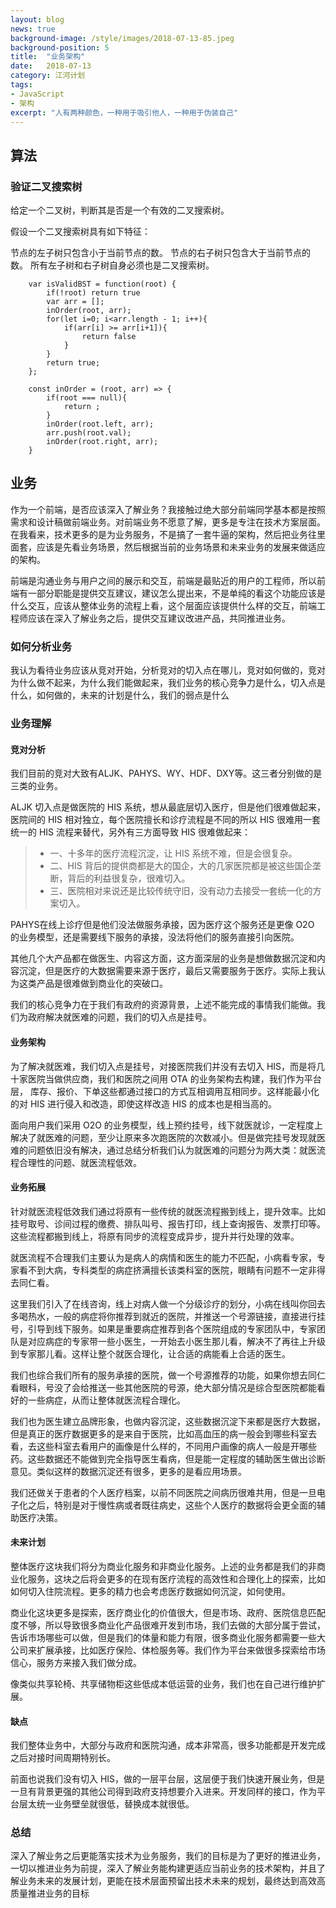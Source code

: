 ```yaml
---
layout: blog
news: true
background-image: /style/images/2018-07-13-85.jpeg
background-position: 5
title:  "业务架构"
date:   2018-07-13
category: 江河计划
tags:
- JavaScript
- 架构
excerpt: "人有两种颜色，一种用于吸引他人，一种用于伪装自己"
---
```

## 算法
### 验证二叉搜索树

给定一个二叉树，判断其是否是一个有效的二叉搜索树。

假设一个二叉搜索树具有如下特征：

节点的左子树只包含小于当前节点的数。
节点的右子树只包含大于当前节点的数。
所有左子树和右子树自身必须也是二叉搜索树。
```
    var isValidBST = function(root) {
        if(!root) return true
        var arr = [];
        inOrder(root, arr);
        for(let i=0; i<arr.length - 1; i++){
            if(arr[i] >= arr[i+1]){
                return false
            }
        }
        return true;
    };
    
    const inOrder = (root, arr) => {
        if(root === null){
            return ;
        }
        inOrder(root.left, arr);
        arr.push(root.val);
        inOrder(root.right, arr);
    }
```

## 业务

作为一个前端，是否应该深入了解业务？我接触过绝大部分前端同学基本都是按照需求和设计稿做前端业务。对前端业务不愿意了解，更多是专注在技术方案层面。在我看来，技术更多的是为业务服务，不是搞了一套牛逼的架构，然后把业务往里面套，应该是先看业务场景，然后根据当前的业务场景和未来业务的发展来做适应的架构。

前端是沟通业务与用户之间的展示和交互，前端是最贴近的用户的工程师，所以前端有一部分职能是提供交互建议，建议怎么提出来，不是单纯的看这个功能应该是什么交互，应该从整体业务的流程上看，这个层面应该提供什么样的交互，前端工程师应该在深入了解业务之后，提供交互建议改进产品，共同推进业务。

### 如何分析业务

我认为看待业务应该从竞对开始，分析竞对的切入点在哪儿，竞对如何做的，竞对为什么做不起来，为什么我们能做起来，我们业务的核心竞争力是什么，切入点是什么，如何做的，未来的计划是什么，我们的弱点是什么

### 业务理解
#### 竞对分析

我们目前的竞对大致有ALJK、PAHYS、WY、HDF、DXY等。这三者分别做的是三类的业务。

ALJK 切入点是做医院的 HIS 系统，想从最底层切入医疗，但是他们很难做起来，医院间的 HIS 相对独立，每个医院擅长和诊疗流程是不同的所以 HIS 很难用一套统一的 HIS 流程来替代，另外有三方面导致 HIS 很难做起来：
> * 一、十多年的医疗流程沉淀，让 HIS 系统不难，但是会很复杂。
> * 二、HIS 背后的提供商都是大的国企，大的几家医院都是被这些国企垄断，背后的利益很复杂，很难切入。
> * 三、医院相对来说还是比较传统守旧，没有动力去接受一套统一化的方案切入。

PAHYS在线上诊疗但是他们没法做服务承接，因为医疗这个服务还是更像 O2O 的业务模型，还是需要线下服务的承接，没法将他们的服务直接引向医院。

其他几个大产品都在做医生、内容这方面，这方面深层的业务是想做数据沉淀和内容沉淀，但是医疗的大数据需要来源于医疗，最后又需要服务于医疗。实际上我认为这类产品是很难做到商业化的突破口。

我们的核心竞争力在于我们有政府的资源背景，上述不能完成的事情我们能做。我们为政府解决就医难的问题，我们的切入点是挂号。

#### 业务架构

为了解决就医难，我们切入点是挂号，对接医院我们并没有去切入 HIS，而是将几十家医院当做供应商，我们和医院之间用 OTA 的业务架构去构建，我们作为平台层， 库存、报价、下单这些都通过接口的方式互相调用互相同步。这样能最小化的对 HIS 进行侵入和改造，即使这样改造 HIS 的成本也是相当高的。

面向用户我们采用 O2O 的业务模型，线上预约挂号，线下就医就诊，一定程度上解决了就医难的问题，至少让原来多次跑医院的次数减小。但是做完挂号发现就医难的问题依旧没有解决，通过总结分析我们认为就医难的问题分为两大类：就医流程合理性的问题、就医流程低效。

#### 业务拓展

针对就医流程低效我们通过将原有一些传统的就医流程搬到线上，提升效率。比如挂号取号、诊间过程的缴费、排队叫号、报告打印，线上查询报告、发票打印等。这些流程都搬到线上，将原有同步的流程变成异步，提升并行处理的效率。

就医流程不合理我们主要认为是病人的病情和医生的能力不匹配，小病看专家，专家看不到大病，专科类型的病症挤满擅长该类科室的医院，眼睛有问题不一定非得去同仁看。

这里我们引入了在线咨询，线上对病人做一个分级诊疗的划分，小病在线叫你回去多喝热水，一般的病症将你推荐到就近的医院，并推送一个号源链接，直接进行挂号，引导到线下服务。如果是重要病症推荐到各个医院组成的专家团队中，专家团队是对应病症的专家带一些小医生，一开始去小医生那儿看，解决不了再往上升级到专家那儿看。这样让整个就医合理化，让合适的病能看上合适的医生。

我们也综合我们所有的服务承接的医院，做一个号源推荐的功能，如果你想去同仁看眼科，号没了会给推送一些其他医院的号源，绝大部分情况是综合型医院都能看好的一些病症，从而让整体就医流程合理化。

我们也为医生建立品牌形象，也做内容沉淀，这些数据沉淀下来都是医疗大数据，但是真正的医疗数据更多的是来自于医院，比如高血压的病一般会到哪些科室去看，去这些科室去看用户的画像是什么样的，不同用户画像的病人一般是开哪些药。这些数据还不能做到完全指导医生看病，但是能一定程度的辅助医生做出诊断意见。类似这样的数据沉淀还有很多，更多的是看应用场景。

我们还做关于患者的个人医疗档案，以前不同医院之间病历很难共用，但是一旦电子化之后，特别是对于慢性病或者既往病史，这些个人医疗的数据将会更全面的辅助医疗决策。

#### 未来计划

整体医疗这块我们将分为商业化服务和非商业化服务。上述的业务都是我们的非商业化服务，这块之后将会更多的在现有医疗流程的高效性和合理化上的探索，比如如何切入住院流程。更多的精力也会考虑医疗数据如何沉淀，如何使用。

商业化这块更多是探索，医疗商业化的价值很大，但是市场、政府、医院信息匹配度不够，所以导致很多商业化产品很难开发到市场，我们去做的大部分属于尝试，告诉市场哪些可以做，但是我们的体量和能力有限，很多商业化服务都需要一些大公司来扩展承接，比如医疗保险、体检服务等。我们作为平台来做很多探索给市场信心，服务方来接入我们做分成。

像类似共享轮椅、共享储物柜这些低成本低运营的业务，我们也在自己进行维护扩展。

#### 缺点

我们整体业务中，大部分与政府和医院沟通，成本非常高，很多功能都是开发完成之后对接时间周期特别长。

前面也说我们没有切入 HIS，做的一层平台层，这层便于我们快速开展业务，但是一旦有背景更强的其他公司得到政府支持想要介入进来。开发同样的接口，作为平台层太统一业务壁垒就很低，替换成本就很低。

### 总结

深入了解业务之后更能落实技术为业务服务，我们的目标是为了更好的推进业务，一切以推进业务为前提，深入了解业务能构建更适应当前业务的技术架构，并且了解业务未来的发展计划，更能在技术层面预留出技术未来的规划，最终达到高效高质量推进业务的目标